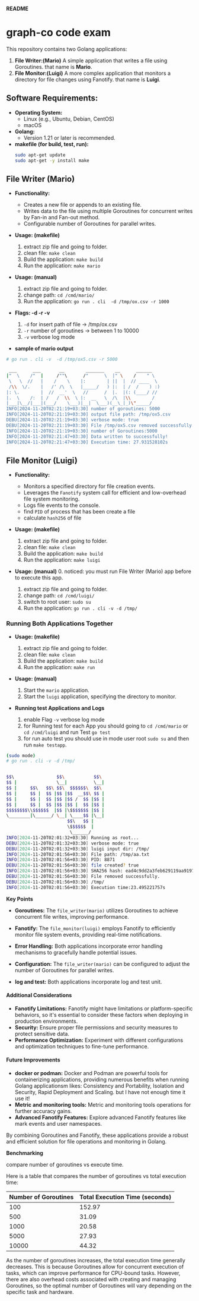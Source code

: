 **README**

# **graph-co code exam**

This repository contains two Golang applications:

1. **File Writer:(Mario)** A simple application that writes a file using Goroutines. that name is **Mario**.
2. **File Monitor:(Luigi)** A more complex application that monitors a directory for file changes using Fanotify. that name is **Luigi**.

## **Software Requirements:**

  * **Operating System:**
      * Linux (e.g., Ubuntu, Debian, CentOS)
      * macOS
  * **Golang:**
      * Version 1.21 or later is recommended.
  * **makefile (for build, test, run):**
    ```sh
    sudo apt-get update
    sudo apt-get -y install make
    ```

## **File Writer (Mario)**

* **Functionality:**
    - Creates a new file or appends to an existing file.
    - Writes data to the file using multiple Goroutines for concurrent writes by Fan-in and Fan-out method.
    - Configurable number of Goroutines for parallel writes.

* **Usage: (makefile)**
    1. extract zip file and going to folder.
    2. clean file: `make clean`
    3. Build the application: `make build`
    4. Run the application: `make mario`

* **Usage: (manual)**
    1. extract zip file and going to folder.
    2. change path: `cd /cmd/mario/`
    3. Run the application: `go run . cli  -d /tmp/ox.csv -r 1000`

* **Flags: -d -r -v**
    1. `-d` for insert path of file -> /tmp/ox.csv
    2. `-r` number of goroutines -> between 1 to 10000
    3. `-v` verbose log mode 

* **sample of mario output**

```sh
# go run . cli -v  -d /tmp/ox5.csv -r 5000 

 ___      ___       __        _______    __      ______   
|"  \    /"  |     /""\      /"      \  |" \    /    " \  
 \   \  //   |    /    \    |:        | ||  |  // ____  \ 
 /\\  \/.    |   /' /\  \   |_____/   ) |:  | /  /    ) :)
|: \.        |  //  __'  \   //      /  |.  |(: (____/ // 
|.  \    /:  | /   /  \\  \ |:  __   \  /\  |\\        /  
|___|\__/|___|(___/    \___)|__|  \___)(__\_|_)\"_____/   
INFO[2024-11-20T02:21:19+03:30] number of goroutines: 5000                   
INFO[2024-11-20T02:21:19+03:30] output file path: /tmp/ox5.csv               
DEBU[2024-11-20T02:21:19+03:30] verbose mode: true                           
DEBU[2024-11-20T02:21:19+03:30] File /tmp/ox5.csv removed successfully.      
INFO[2024-11-20T02:21:19+03:30] number of Goroutines:5000                    
INFO[2024-11-20T02:21:47+03:30] Data written to successfully!                
INFO[2024-11-20T02:21:47+03:30] Execution time: 27.931528102s 
```

## **File Monitor (Luigi)**

* **Functionality:**
    - Monitors a specified directory for file creation events.
    - Leverages the `Fanotify` system call for efficient and low-overhead file system monitoring.
    - Logs file events to the console.
    - find `PID` of process that has been create a file
    - calculate `hash256` of file

* **Usage: (makefile)**
    1. extract zip file and going to folder.
    2. clean file: `make clean`
    3. Build the application: `make build`
    4. Run the application: `make luigi`

* **Usage: (manual)**
    0. noticed: you must run File Writer (Mario) app before to execute this app.
    1. extract zip file and going to folder.
    2. change path: `cd /cmd/luigi/`
    3. switch to root user: `sudo su`
    4. Run the application: `go run . cli -v -d /tmp/`


### **Running Both Applications Together**

* **Usage: (makefile)**
    1. extract zip file and going to folder.
    2. clean file: `make clean`
    3. Build the application: `make build`
    4. Run the application: `make run`

* **Usage: (manual)**
    1. Start the `mario` application.
    2. Start the `luigi` application, specifying the directory to monitor.

* **Running test Applications and Logs**
    1. enable Flag `-v` verbose log mode 
    2. for Running test for each App you should going to `cd /cmd/mario` or `cd /cmd/luigi` and run Test `go test`
    3. for run auto test you should use in mode user root `sudo su` and then run `make testapp`.

```sh
(sudo mode)
# go run . cli -v -d /tmp/


$$\                $$\           $$\ 
$$ |               \__|          \__|
$$ |     $$\   $$\ $$\  $$$$$$\  $$\ 
$$ |     $$ |  $$ |$$ |$$  __$$\ $$ |
$$ |     $$ |  $$ |$$ |$$ /  $$ |$$ |
$$ |     $$ |  $$ |$$ |$$ |  $$ |$$ |
$$$$$$$$\\$$$$$$  |$$ |\$$$$$$$ |$$ |
\________|\______/ \__| \____$$ |\__|
                       $$\   $$ |    
                       \$$$$$$  |    
                        \______/     
INFO[2024-11-20T02:01:32+03:30] Running as root...                           
DEBU[2024-11-20T02:01:32+03:30] verbose mode: true                           
DEBU[2024-11-20T02:01:32+03:30] luigi input dir: /tmp/                       
INFO[2024-11-20T02:01:56+03:30] File path: /tmp/aa.txt                       
INFO[2024-11-20T02:01:56+03:30] PID: 8871                                    
DEBU[2024-11-20T02:01:56+03:30] file created? true                           
INFO[2024-11-20T02:01:56+03:30] SHA256 hash: ead4c9dd2a3feb629119aa91972c2af0c68aeaa97e1606aaa619ccd57ce0491e 
DEBU[2024-11-20T02:01:56+03:30] File removed successfully.                   
DEBU[2024-11-20T02:01:56+03:30] /tmp/                                        
INFO[2024-11-20T02:01:56+03:30] Execution time:23.495221757s         

```

**Key Points**

* **Goroutines:** The `file_writer(mario)` utilizes Goroutines to achieve concurrent file writes, improving performance.
* **Fanotify:** The `file_monitor(luigi)` employs Fanotify to efficiently monitor file system events, providing real-time notifications.
* **Error Handling:** Both applications incorporate error handling mechanisms to gracefully handle potential issues.
* **Configuration:** The `file_writer(mario)` can be configured to adjust the number of Goroutines for parallel writes.

* **log and test:** Both applications incorporate log and test unit.

#### **Additional Considerations**

* **Fanotify Limitations:** Fanotify might have limitations or platform-specific behaviors, so it's essential to consider these factors when deploying in production environments.
* **Security:** Ensure proper file permissions and security measures to protect sensitive data.
* **Performance Optimization:** Experiment with different configurations and optimization techniques to fine-tune performance.

#### **Future Improvements**

* **docker or podman:** Docker and Podman are powerful tools for containerizing applications, providing numerous benefits when running Golang applicationsm likes: Consistency and Portability, Isolation and Security, Rapid Deployment and Scaling. but I have not enough time it use it!
* **Metric and monitoring tools:** Metric and monitoring tools operations for further accuracy gains.
* **Advanced Fanotify Features:** Explore advanced Fanotify features like mark events and user namespaces.

By combining Goroutines and Fanotify, these applications provide a robust and efficient solution for file operations and monitoring in Golang.


**Benchmarking**

compare number of goroutines vs execute time.

Here is a table that compares the number of goroutines vs total execution time:

| Number of Goroutines | Total Execution Time (seconds) |
|---|---|
| 100  | 152.97  |
| 500  | 31.09  |
| 1000  | 20.58  |
| 5000  | 27.93  |
| 10000  | 44.32  |

As the number of goroutines increases, the total execution time generally decreases. This is because Goroutines allow for concurrent execution of tasks, which can improve performance for CPU-bound tasks. However, there are also overhead costs associated with creating and managing Goroutines, so the optimal number of Goroutines will vary depending on the specific task and hardware.

